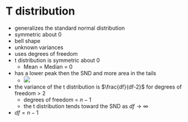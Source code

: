 # T distribution
- generalizes the standard normal distribution
- symmetric about 0
- bell shape
- unknown variances
- uses degrees of freedom 
- t distribution is symmetric about 0
	- Mean = Median = 0
- has a lower peak then the SND and more area in the tails
	- ![](https://i.imgur.com/Q7px7LQ.png)
- the variance of the t distribution is $\frac{df}{df-2}$ for degrees of freedom > 2
	- degrees of freedom = $n-1$
	- the t distribution tends toward the SND as $df \rightarrow \infty$ 
- $df = n-1$